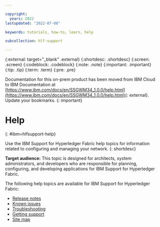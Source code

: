 ```yaml
---

copyright:
  years: 2022
lastupdated: "2022-07-08"

keywords: tutorials, how-to, learn, help

subcollection: hlf-support

---
```


{:external: target="_blank" .external}
{:shortdesc: .shortdesc}
{:screen: .screen}
{:codeblock: .codeblock}
{:note: .note}
{:important: .important}
{:tip: .tip}
{:term: .term}
{:pre: .pre}



Documentation for this on-prem product has been moved from IBM Cloud to IBM Documentation at [https://www.ibm.com/docs/en/SSGWM34_1.0.0/help.html](https://www.ibm.com/docs/en/SSGWM34_1.0.0/help.html){: external}. Update your bookmarks.
{: important}

# Help
{: #ibm=hlfsupport-help}

Use the IBM Support for Hyperledger Fabric help topics for information related to configuring and managing your network. 
{: shortdesc}

**Target audience:** This topic is designed for architects, system administrators, and developers who are responsible 
for planning, configuring, and developing applications for IBM Support for Hyperledger Fabric.

The following help topics are available for IBM Support for Hyperledger Fabric: 

 * [Release notes](release-notes.md)
 * [Known issues](known-issues.md)
 * [Troubleshooting](howto/hlf-support-v2-troubleshooting.md)
 * [Getting support](ibmblockchain_support.md)
 * [Site map](sitemap.md)
